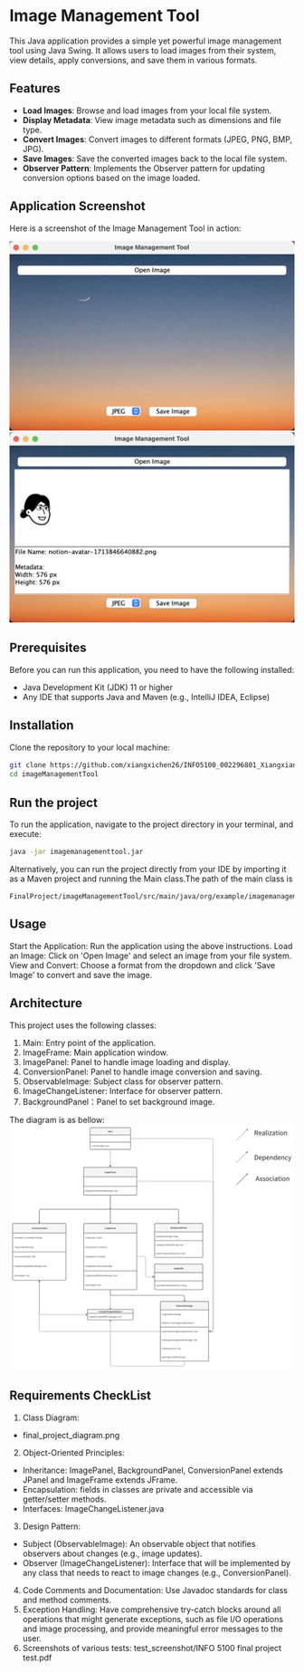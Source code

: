 # Image Management Tool

This Java application provides a simple yet powerful image management tool using Java Swing. It allows users to load images from their system, view details, apply conversions, and save them in various formats.

## Features

- **Load Images**: Browse and load images from your local file system.
- **Display Metadata**: View image metadata such as dimensions and file type.
- **Convert Images**: Convert images to different formats (JPEG, PNG, BMP, JPG).
- **Save Images**: Save the converted images back to the local file system.
- **Observer Pattern**: Implements the Observer pattern for updating conversion options based on the image loaded.

## Application Screenshot

Here is a screenshot of the Image Management Tool in action:

![Image Management Tool Screenshot](test_screenshot/main.jpg)
![Image Management Tool Screenshot](test_screenshot/upload.jpg)
## Prerequisites

Before you can run this application, you need to have the following installed:
- Java Development Kit (JDK) 11 or higher
- Any IDE that supports Java and Maven (e.g., IntelliJ IDEA, Eclipse)

## Installation

Clone the repository to your local machine:

```bash
git clone https://github.com/xiangxichen26/INFO5100_002296801_XiangxiangChen.git
cd imageManagementTool
```

## Run the project
To run the application, navigate to the project directory in your terminal, and execute:
```bash
java -jar imagemanagementtool.jar
```
Alternatively, you can run the project directly from your IDE by importing it as a Maven project and running the Main class.The path of the main class is
```angular2html
FinalProject/imageManagementTool/src/main/java/org/example/imagemanagementtool/Main.java
```

## Usage
Start the Application: Run the application using the above instructions.
Load an Image: Click on 'Open Image' and select an image from your file system.
View and Convert: Choose a format from the dropdown and click 'Save Image' to convert and save the image.

## Architecture
This project uses the following classes:

1. Main: Entry point of the application.
2. ImageFrame: Main application window.
3. ImagePanel: Panel to handle image loading and display.
4. ConversionPanel: Panel to handle image conversion and saving.
5. ObservableImage: Subject class for observer pattern.
6. ImageChangeListener: Interface for observer pattern.
7. BackgroundPanel：Panel to set background image.

The diagram is as bellow:
![Class Diagram](final_project_diagram.png)

## Requirements CheckList
1. Class Diagram: 
- final_project_diagram.png 
2. Object-Oriented Principles:
- Inheritance:  ImagePanel, BackgroundPanel, ConversionPanel extends JPanel and ImageFrame extends JFrame.
- Encapsulation: fields in classes are private and accessible via getter/setter methods.
- Interfaces: ImageChangeListener.java
3. Design Pattern:
- Subject (ObservableImage): An observable object that notifies observers about changes (e.g., image updates).
- Observer (ImageChangeListener): Interface that will be implemented by any class that needs to react to image changes (e.g., ConversionPanel).
4. Code Comments and Documentation: Use Javadoc standards for class and method comments.
5. Exception Handling: Have comprehensive try-catch blocks around all operations that might generate exceptions, such as file I/O operations and image processing, and provide meaningful error messages to the user.
6. Screenshots of various tests: test_screenshot/INFO 5100 final project test.pdf
